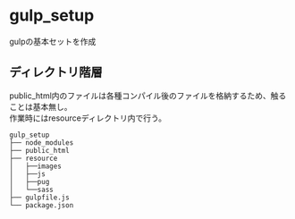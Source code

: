 # gulp_setup
gulpの基本セットを作成

## ディレクトリ階層
public_html内のファイルは各種コンパイル後のファイルを格納するため、触ることは基本無し。  
作業時にはresourceディレクトリ内で行う。

    gulp_setup
    ├── node_modules
    ├── public_html
    ├── resource
    │	├──images
    │	├──js
    │	├──pug
    │	└──sass
    ├── gulpfile.js
    └── package.json
